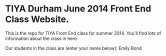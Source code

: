 TIYA Durham June 2014 Front End Class Website.
=============

This is the repo for TIYA Front End class for summer 2014. You'll find lots of information about the class in here.

Our students in the class are (enter your name below):
Emily Bond
